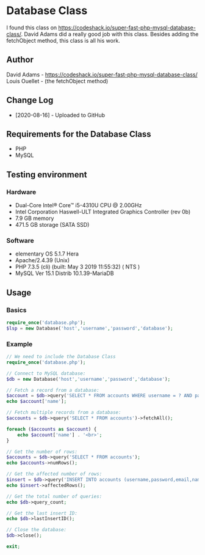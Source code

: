 # Database Class

I found this class on https://codeshack.io/super-fast-php-mysql-database-class/. David Adams did a really good job with this class. Besides adding the fetchObject method, this class is all his work.

## Author

David Adams - https://codeshack.io/super-fast-php-mysql-database-class/
Louis Ouellet - (the fetchObject method)

## Change Log
 * [2020-08-16] - Uploaded to GitHub

## Requirements for the Database Class
 * PHP
 * MySQL

## Testing environment
### Hardware
 * Dual-Core Intel® Core™ i5-4310U CPU @ 2.00GHz
 * Intel Corporation Haswell-ULT Integrated Graphics Controller (rev 0b)
 * 7.9 GB memory
 * 471.5 GB storage (SATA SSD)
### Software
 * elementary OS 5.1.7 Hera
 * Apache/2.4.39 (Unix)
 * PHP 7.3.5 (cli) (built: May  3 2019 11:55:32) ( NTS )
 * MySQL Ver 15.1 Distrib 10.1.39-MariaDB

## Usage
### Basics
```php
require_once('database.php');
$lsp = new Database('host','username','password','database');
```

### Example
```php
// We need to include the Database Class
require_once('database.php');

// Connect to MySQL database:
$db = new Database('host','username','password','database');

// Fetch a record from a database:
$account = $db->query('SELECT * FROM accounts WHERE username = ? AND password = ?', 'test', 'test')->fetchArray();
echo $account['name'];

// Fetch multiple records from a database:
$accounts = $db->query('SELECT * FROM accounts')->fetchAll();

foreach ($accounts as $account) {
	echo $account['name'] . '<br>';
}

// Get the number of rows:
$accounts = $db->query('SELECT * FROM accounts');
echo $accounts->numRows();

// Get the affected number of rows:
$insert = $db->query('INSERT INTO accounts (username,password,email,name) VALUES (?,?,?,?)', 'test', 'test', 'test@gmail.com', 'Test');
echo $insert->affectedRows();

// Get the total number of queries:
echo $db->query_count;

// Get the last insert ID:
echo $db->lastInsertID();

// Close the database:
$db->close();

exit;
```
